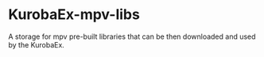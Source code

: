 # KurobaEx-mpv-libs

A storage for mpv pre-built libraries that can be then downloaded and used by the KurobaEx.
